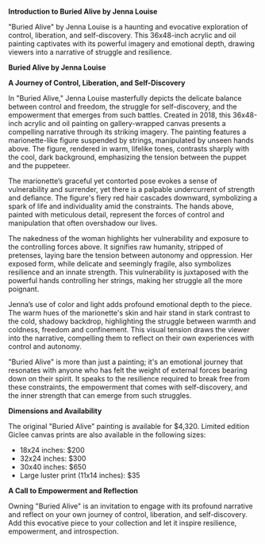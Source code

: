 **Introduction to Buried Alive by Jenna Louise**

"Buried Alive" by Jenna Louise is a haunting and evocative exploration of control, liberation, and self-discovery. This 36x48-inch acrylic and oil painting captivates with its powerful imagery and emotional depth, drawing viewers into a narrative of struggle and resilience.

**Buried Alive by Jenna Louise**

**A Journey of Control, Liberation, and Self-Discovery**

In "Buried Alive," Jenna Louise masterfully depicts the delicate balance between control and freedom, the struggle for self-discovery, and the empowerment that emerges from such battles. Created in 2018, this 36x48-inch acrylic and oil painting on gallery-wrapped canvas presents a compelling narrative through its striking imagery. The painting features a marionette-like figure suspended by strings, manipulated by unseen hands above. The figure, rendered in warm, lifelike tones, contrasts sharply with the cool, dark background, emphasizing the tension between the puppet and the puppeteer.

The marionette’s graceful yet contorted pose evokes a sense of vulnerability and surrender, yet there is a palpable undercurrent of strength and defiance. The figure's fiery red hair cascades downward, symbolizing a spark of life and individuality amid the constraints. The hands above, painted with meticulous detail, represent the forces of control and manipulation that often overshadow our lives.

The nakedness of the woman highlights her vulnerability and exposure to the controlling forces above. It signifies raw humanity, stripped of pretenses, laying bare the tension between autonomy and oppression. Her exposed form, while delicate and seemingly fragile, also symbolizes resilience and an innate strength. This vulnerability is juxtaposed with the powerful hands controlling her strings, making her struggle all the more poignant.

Jenna’s use of color and light adds profound emotional depth to the piece. The warm hues of the marionette's skin and hair stand in stark contrast to the cold, shadowy backdrop, highlighting the struggle between warmth and coldness, freedom and confinement. This visual tension draws the viewer into the narrative, compelling them to reflect on their own experiences with control and autonomy.

"Buried Alive" is more than just a painting; it's an emotional journey that resonates with anyone who has felt the weight of external forces bearing down on their spirit. It speaks to the resilience required to break free from these constraints, the empowerment that comes with self-discovery, and the inner strength that can emerge from such struggles.

**Dimensions and Availability**

The original "Buried Alive" painting is available for $4,320. Limited edition Giclee canvas prints are also available in the following sizes:
- 18x24 inches: $200
- 32x24 inches: $300
- 30x40 inches: $650
- Large luster print (11x14 inches): $35

**A Call to Empowerment and Reflection**

Owning "Buried Alive" is an invitation to engage with its profound narrative and reflect on your own journey of control, liberation, and self-discovery. Add this evocative piece to your collection and let it inspire resilience, empowerment, and introspection.